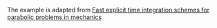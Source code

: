 The example is adapted from [Fast explicit time integration schemes for parabolic problems in mechanics](https://doi.org/10.1002/nme.7477)

